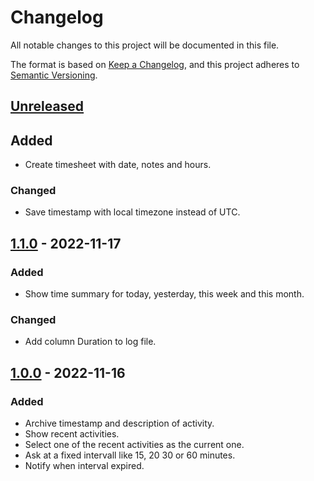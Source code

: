 # Changelog

All notable changes to this project will be documented in this file.

The format is based on [Keep a Changelog](https://keepachangelog.com/en/1.0.0/),
and this project adheres to
[Semantic Versioning](https://semver.org/spec/v2.0.0.html).

## [Unreleased]

## Added

- Create timesheet with date, notes and hours.

### Changed

- Save timestamp with local timezone instead of UTC.

## [1.1.0] - 2022-11-17

### Added

- Show time summary for today, yesterday, this week and this month.

### Changed

- Add column Duration to log file.

## [1.0.0] - 2022-11-16

### Added

- Archive timestamp and description of activity.
- Show recent activities.
- Select one of the recent activities as the current one.
- Ask at a fixed intervall like 15, 20 30 or 60 minutes.
- Notify when interval expired.

[Unreleased]: https://github.com/falkoschumann/activity-sampling-java/compare/v1.1.0...HEAD
[1.1.0]: https://github.com/falkoschumann/activity-sampling-java/compare/v1.0.0...v1.1.0
[1.0.0]: https://github.com/falkoschumann/activity-sampling-java/releases/tag/v1.0.0
